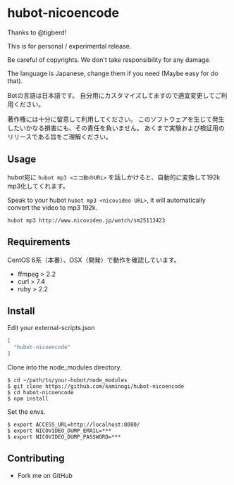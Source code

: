# hubot-nicoencode

Thanks to @tigberd!

This is for personal / experimental release.

Be careful of copyrights.
We don't take responsibility for any damage. 

The language is Japanese, change them if you need (Maybe easy for do that). 

Botの言語は日本語です。
自分用にカスタマイズしてますので適宜変更してご利用ください。

著作権には十分に留意して利用してください。
このソフトウェアを生じて発生したいかなる損害にも、その責任を負いません。
あくまで実験および検証用のリリースである旨をご理解ください。

## Usage

hubot宛に `hubot mp3 <ニコ動のURL>` を話しかけると、自動的に変換して192k mp3化してくれます。

Speak to your hubot `hubot mp3 <nicovideo URL>`, it will automatically convert the video to mp3 192k.

```
hubot mp3 http://www.nicovideo.jp/watch/sm25113423
```


## Requirements

CentOS 6系（本番）、OSX（開発）で動作を確認しています。

* ffmpeg > 2.2
* curl > 7.4
* ruby > 2.2

## Install

Edit your external-scripts.json

```json
[
  "hubot-nicoencode"
]
```

Clone into the node_modules directory.

```
$ cd ~/path/to/your-hubot/node_modules
$ git clone https://github.com/kaminogi/hubot-nicoencode
$ cd hubot-nicoencode
$ npm install
```
Set the envs.

```
$ export ACCESS_URL=http://localhost:8080/
$ export NICOVIDEO_DUMP_EMAIL=***
$ export NICOVIDEO_DUMP_PASSWORD=***
```

## Contributing

* Fork me on GitHub


